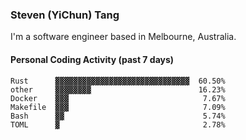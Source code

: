 ### Steven (YiChun) Tang

I'm a software engineer based in Melbourne, Australia.

#### Personal Coding Activity (past 7 days)
```
Rust      ▓▓▓▓▓▓▓▓▓▓▓▓▓▓▓▓▓▓▓▓▓▓▓▓▓▓▓▓▓▓  60.50%
other     ▓▓▓▓▓▓▓▓                        16.23%
Docker    ▓▓▓                              7.67%
Makefile  ▓▓▓                              7.09%
Bash      ▓▓                               5.74%
TOML      ▓                                2.78%
```
